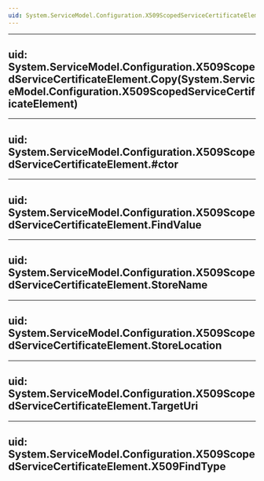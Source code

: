 ```yaml
---
uid: System.ServiceModel.Configuration.X509ScopedServiceCertificateElement
---
```


---
uid: System.ServiceModel.Configuration.X509ScopedServiceCertificateElement.Copy(System.ServiceModel.Configuration.X509ScopedServiceCertificateElement)
---

---
uid: System.ServiceModel.Configuration.X509ScopedServiceCertificateElement.#ctor
---

---
uid: System.ServiceModel.Configuration.X509ScopedServiceCertificateElement.FindValue
---

---
uid: System.ServiceModel.Configuration.X509ScopedServiceCertificateElement.StoreName
---

---
uid: System.ServiceModel.Configuration.X509ScopedServiceCertificateElement.StoreLocation
---

---
uid: System.ServiceModel.Configuration.X509ScopedServiceCertificateElement.TargetUri
---

---
uid: System.ServiceModel.Configuration.X509ScopedServiceCertificateElement.X509FindType
---
